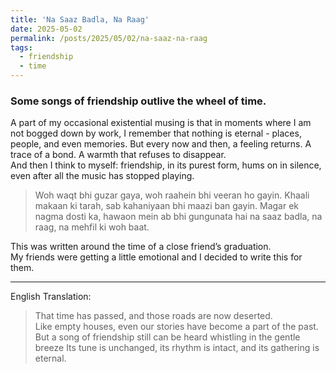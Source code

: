 ```yaml
---
title: 'Na Saaz Badla, Na Raag'
date: 2025-05-02
permalink: /posts/2025/05/02/na-saaz-na-raag
tags:
  - friendship
  - time
---
```


### Some songs of friendship outlive the wheel of time.

A part of my occasional existential musing is that in moments where I am not bogged down by work, I remember that nothing is eternal - places, people, and even memories.
But every now and then, a feeling returns. A trace of a bond. A warmth that refuses to disappear.  
And then I think to myself: friendship, in its purest form, hums on in silence, even after all the music has stopped playing.

> Woh waqt bhi guzar gaya, woh raahein bhi veeran ho gayin. 
> Khaali makaan ki tarah, sab kahaniyaan bhi maazi ban gayin. 
> Magar ek nagma dosti ka, hawaon mein ab bhi gungunata hai 
> na saaz badla, na raag, na mehfil ki woh baat.

This was written around the time of a close friend’s graduation.  
My friends were getting a little emotional and I decided to write this for them.

---

English Translation:

> That time has passed, and those roads are now deserted.  
> Like empty houses, even our stories have become a part of the past.  
> But a song of friendship still can be heard whistling in the gentle breeze 
> Its tune is unchanged, its rhythm is intact, and its gathering is eternal.
